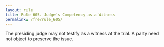 ```yaml
---
layout: rule
title: Rule 605. Judge’s Competency as a Witness
permalink: /fre/rule_605/
---
```


The presiding judge may not testify as a witness at the trial. A party need not object to preserve the issue.

